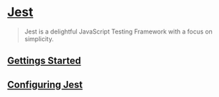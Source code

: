 # [Jest](https://jestjs.io/)

>   Jest is a delightful JavaScript Testing Framework with a focus on simplicity.



## [Gettings Started](https://jestjs.io/docs/en/getting-started)



## [Configuring Jest](https://jestjs.io/docs/en/configuration)

